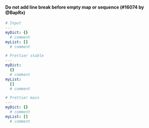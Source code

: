 #### Do not add line break before empty map or sequence (#16074 by @BapRx)

<!-- prettier-ignore -->
```yaml
# Input
---
myDict: {}
  # comment
myList: []
  # comment

# Prettier stable
---
myDict:
  {}
  # comment
myList:
  []
  # comment

# Prettier main
---
myDict: {}
  # comment
myList: []
  # comment
```

